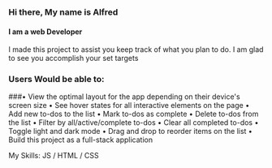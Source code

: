 ### Hi there, My name is Alfred
#### I am a web Developer

I made this project to assist you keep track of what you plan to do.
I am glad to see you accomplish your set  targets


### Users Would be able to:
###• View the optimal layout for the app depending on their device's screen size
• See hover states for all interactive elements on the page
• Add new to-dos to the list
• Mark to-dos as complete
• Delete to-dos from the list
• Filter by all/active/complete to-dos
• Clear all completed to-dos
• Toggle light and dark mode
• Drag and drop to reorder items on the list
• Build this project as a full-stack application


 My Skills: 
JS / HTML / CSS





